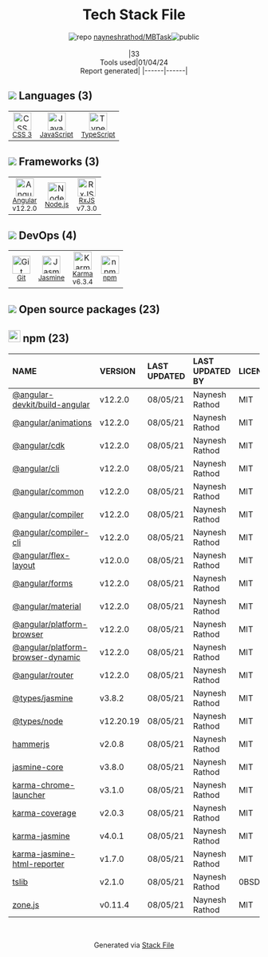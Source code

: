 <!--
&lt;--- Readme.md Snippet without images Start ---&gt;
## Tech Stack
nayneshrathod/MBTask is built on the following main stack:

- [Jasmine](http://jasmine.github.io/) – Javascript Testing Framework
- [Node.js](http://nodejs.org/) – Frameworks (Full Stack)
- [JavaScript](https://developer.mozilla.org/en-US/docs/Web/JavaScript) – Languages
- [Karma](http://karma-runner.github.io/) – Browser Testing
- [TypeScript](http://www.typescriptlang.org) – Languages
- [RxJS](http://reactivex.io/rxjs/) – Concurrency Frameworks
- [Angular](https://angular.io) – Javascript MVC Frameworks

Full tech stack [here](/techstack.md)

&lt;--- Readme.md Snippet without images End ---&gt;

&lt;--- Readme.md Snippet with images Start ---&gt;
## Tech Stack
nayneshrathod/MBTask is built on the following main stack:

- <img width='25' height='25' src='https://img.stackshare.io/service/831/7c0b595409af531b9cdeb07f8c513e8b.png' alt='Jasmine'/> [Jasmine](http://jasmine.github.io/) – Javascript Testing Framework
- <img width='25' height='25' src='https://img.stackshare.io/service/1011/n1JRsFeB_400x400.png' alt='Node.js'/> [Node.js](http://nodejs.org/) – Frameworks (Full Stack)
- <img width='25' height='25' src='https://img.stackshare.io/service/1209/javascript.jpeg' alt='JavaScript'/> [JavaScript](https://developer.mozilla.org/en-US/docs/Web/JavaScript) – Languages
- <img width='25' height='25' src='https://img.stackshare.io/service/1420/TidYGd6a.png' alt='Karma'/> [Karma](http://karma-runner.github.io/) – Browser Testing
- <img width='25' height='25' src='https://img.stackshare.io/service/1612/bynNY5dJ.jpg' alt='TypeScript'/> [TypeScript](http://www.typescriptlang.org) – Languages
- <img width='25' height='25' src='https://img.stackshare.io/service/1796/984368.png' alt='RxJS'/> [RxJS](http://reactivex.io/rxjs/) – Concurrency Frameworks
- <img width='25' height='25' src='https://img.stackshare.io/service/3745/cb8U-gL6_400x400.jpg' alt='Angular'/> [Angular](https://angular.io) – Javascript MVC Frameworks

Full tech stack [here](/techstack.md)

&lt;--- Readme.md Snippet with images End ---&gt;
-->
<div align="center">

# Tech Stack File
![](https://img.stackshare.io/repo.svg "repo") [nayneshrathod/MBTask](https://github.com/nayneshrathod/MBTask)![](https://img.stackshare.io/public_badge.svg "public")
<br/><br/>
|33<br/>Tools used|01/04/24 <br/>Report generated|
|------|------|
</div>

## <img src='https://img.stackshare.io/languages.svg'/> Languages (3)
<table><tr>
  <td align='center'>
  <img width='36' height='36' src='https://img.stackshare.io/service/6727/css.png' alt='CSS 3'>
  <br>
  <sub><a href="https://developer.mozilla.org/en-US/docs/Web/CSS/CSS3">CSS 3</a></sub>
  <br>
  <sub></sub>
</td>

<td align='center'>
  <img width='36' height='36' src='https://img.stackshare.io/service/1209/javascript.jpeg' alt='JavaScript'>
  <br>
  <sub><a href="https://developer.mozilla.org/en-US/docs/Web/JavaScript">JavaScript</a></sub>
  <br>
  <sub></sub>
</td>

<td align='center'>
  <img width='36' height='36' src='https://img.stackshare.io/service/1612/bynNY5dJ.jpg' alt='TypeScript'>
  <br>
  <sub><a href="http://www.typescriptlang.org">TypeScript</a></sub>
  <br>
  <sub></sub>
</td>

</tr>
</table>

## <img src='https://img.stackshare.io/frameworks.svg'/> Frameworks (3)
<table><tr>
  <td align='center'>
  <img width='36' height='36' src='https://img.stackshare.io/service/3745/cb8U-gL6_400x400.jpg' alt='Angular'>
  <br>
  <sub><a href="https://angular.io">Angular</a></sub>
  <br>
  <sub>v12.2.0</sub>
</td>

<td align='center'>
  <img width='36' height='36' src='https://img.stackshare.io/service/1011/n1JRsFeB_400x400.png' alt='Node.js'>
  <br>
  <sub><a href="http://nodejs.org/">Node.js</a></sub>
  <br>
  <sub></sub>
</td>

<td align='center'>
  <img width='36' height='36' src='https://img.stackshare.io/service/1796/984368.png' alt='RxJS'>
  <br>
  <sub><a href="http://reactivex.io/rxjs/">RxJS</a></sub>
  <br>
  <sub>v7.3.0</sub>
</td>

</tr>
</table>

## <img src='https://img.stackshare.io/devops.svg'/> DevOps (4)
<table><tr>
  <td align='center'>
  <img width='36' height='36' src='https://img.stackshare.io/service/1046/git.png' alt='Git'>
  <br>
  <sub><a href="http://git-scm.com/">Git</a></sub>
  <br>
  <sub></sub>
</td>

<td align='center'>
  <img width='36' height='36' src='https://img.stackshare.io/service/831/7c0b595409af531b9cdeb07f8c513e8b.png' alt='Jasmine'>
  <br>
  <sub><a href="http://jasmine.github.io/">Jasmine</a></sub>
  <br>
  <sub></sub>
</td>

<td align='center'>
  <img width='36' height='36' src='https://img.stackshare.io/service/1420/TidYGd6a.png' alt='Karma'>
  <br>
  <sub><a href="http://karma-runner.github.io/">Karma</a></sub>
  <br>
  <sub>v6.3.4</sub>
</td>

<td align='center'>
  <img width='36' height='36' src='https://img.stackshare.io/service/1120/lejvzrnlpb308aftn31u.png' alt='npm'>
  <br>
  <sub><a href="https://www.npmjs.com/">npm</a></sub>
  <br>
  <sub></sub>
</td>

</tr>
</table>


## <img src='https://img.stackshare.io/group.svg' /> Open source packages (23)</h2>

## <img width='24' height='24' src='https://img.stackshare.io/service/1120/lejvzrnlpb308aftn31u.png'/> npm (23)

|NAME|VERSION|LAST UPDATED|LAST UPDATED BY|LICENSE|VULNERABILITIES|
|:------|:------|:------|:------|:------|:------|
|[@angular-devkit/build-angular](https://www.npmjs.com/@angular-devkit/build-angular)|v12.2.0|08/05/21|Naynesh Rathod |MIT|N/A|
|[@angular/animations](https://www.npmjs.com/@angular/animations)|v12.2.0|08/05/21|Naynesh Rathod |MIT|N/A|
|[@angular/cdk](https://www.npmjs.com/@angular/cdk)|v12.2.0|08/05/21|Naynesh Rathod |MIT|N/A|
|[@angular/cli](https://www.npmjs.com/@angular/cli)|v12.2.0|08/05/21|Naynesh Rathod |MIT|N/A|
|[@angular/common](https://www.npmjs.com/@angular/common)|v12.2.0|08/05/21|Naynesh Rathod |MIT|N/A|
|[@angular/compiler](https://www.npmjs.com/@angular/compiler)|v12.2.0|08/05/21|Naynesh Rathod |MIT|N/A|
|[@angular/compiler-cli](https://www.npmjs.com/@angular/compiler-cli)|v12.2.0|08/05/21|Naynesh Rathod |MIT|N/A|
|[@angular/flex-layout](https://www.npmjs.com/@angular/flex-layout)|v12.0.0|08/05/21|Naynesh Rathod |MIT|N/A|
|[@angular/forms](https://www.npmjs.com/@angular/forms)|v12.2.0|08/05/21|Naynesh Rathod |MIT|N/A|
|[@angular/material](https://www.npmjs.com/@angular/material)|v12.2.0|08/05/21|Naynesh Rathod |MIT|N/A|
|[@angular/platform-browser](https://www.npmjs.com/@angular/platform-browser)|v12.2.0|08/05/21|Naynesh Rathod |MIT|N/A|
|[@angular/platform-browser-dynamic](https://www.npmjs.com/@angular/platform-browser-dynamic)|v12.2.0|08/05/21|Naynesh Rathod |MIT|N/A|
|[@angular/router](https://www.npmjs.com/@angular/router)|v12.2.0|08/05/21|Naynesh Rathod |MIT|N/A|
|[@types/jasmine](https://www.npmjs.com/@types/jasmine)|v3.8.2|08/05/21|Naynesh Rathod |MIT|N/A|
|[@types/node](https://www.npmjs.com/@types/node)|v12.20.19|08/05/21|Naynesh Rathod |MIT|N/A|
|[hammerjs](https://www.npmjs.com/hammerjs)|v2.0.8|08/05/21|Naynesh Rathod |MIT|N/A|
|[jasmine-core](https://www.npmjs.com/jasmine-core)|v3.8.0|08/05/21|Naynesh Rathod |MIT|N/A|
|[karma-chrome-launcher](https://www.npmjs.com/karma-chrome-launcher)|v3.1.0|08/05/21|Naynesh Rathod |MIT|N/A|
|[karma-coverage](https://www.npmjs.com/karma-coverage)|v2.0.3|08/05/21|Naynesh Rathod |MIT|N/A|
|[karma-jasmine](https://www.npmjs.com/karma-jasmine)|v4.0.1|08/05/21|Naynesh Rathod |MIT|N/A|
|[karma-jasmine-html-reporter](https://www.npmjs.com/karma-jasmine-html-reporter)|v1.7.0|08/05/21|Naynesh Rathod |MIT|N/A|
|[tslib](https://www.npmjs.com/tslib)|v2.1.0|08/05/21|Naynesh Rathod |0BSD|N/A|
|[zone.js](https://www.npmjs.com/zone.js)|v0.11.4|08/05/21|Naynesh Rathod |MIT|N/A|

<br/>
<div align='center'>

Generated via [Stack File](https://github.com/marketplace/stack-file)
